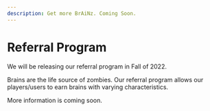 ```yaml
---
description: Get more BrAiNz. Coming Soon.
---
```


# Referral Program

We will be releasing our referral program in Fall of 2022.&#x20;

Brains are the life source of zombies. Our referral program allows our players/users to earn brains with varying characteristics.&#x20;

More information is coming soon.
